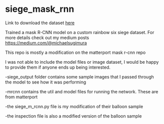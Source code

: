 # siege_mask_rnn

Link to download the dataset [here](https://drive.google.com/drive/folders/1TZJv8uxdIkIJd5nane7OXbVQNWDmCl_T?usp=sharing)

Trained a mask R-CNN model on a custom rainbow six siege dataset. For more details check out my medium posts https://medium.com/@michaelsugimura

This repo is mostly a modification on the matterport mask r-cnn repo 

I was not able to include the model files or image dataset, I would be happy to provide them if anyone ends up being interested. 


-siege_output folder contains some sample images that I passed through the model to see how it was performing

-mrcnn contains the util and model files for running the network. These are from matterport

-the siege_m_rcnn.py file is my modification of their balloon sample

-the inspection file is also a modified version of the balloon sample





